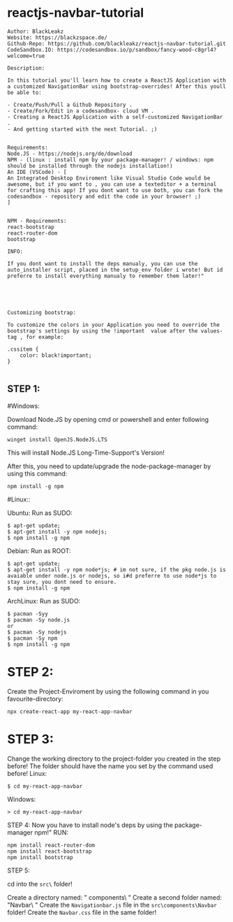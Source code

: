 # reactjs-navbar-tutorial

```
Author: BlackLeakz
Website: https://blackzspace.de/
Github-Repo: https://github.com/blackleakz/reactjs-navbar-tutorial.git
CodeSandbox.IO: https://codesandbox.io/p/sandbox/fancy-wood-c8grl4?welcome=true

Description:

In this tutorial you'll learn how to create a ReactJS Application with a customized NavigationBar using bootstrap-overrides! After this youll be able to:

- Create/Push/Pull a Github Repository . 
- Create/Fork/Edit in a codesandbox- cloud VM .
- Creating a ReactJS Application with a self-customized NavigationBar .
- And getting started with the next Tutorial. ;)


Requirements:
Node.JS - https://nodejs.org/de/download
NPM - (linux : install npm by your package-manager! / windows: npm should be installed through the nodejs installation!)
An IDE (VSCode) - [
An Integrated Desktop Enviroment like Visual Studio Code would be awesome, but if you want to , you can use a texteditor + a terminal for crafting this app! If you dont want to use both, you can fork the codesandbox - repository and edit the code in your browser! ;)
]


NPM - Requirements:
react-bootstrap
react-router-dom
bootstrap

INFO:

If you dont want to install the deps manualy, you can use the auto_installer script, placed in the setup_env folder i wrote! But id preferre to install everything manualy to remember them later!" 





Customizing bootstrap:

To customize the colors in your Application you need to override the bootstrap's settings by using the !important  value after the values-tag , for example:

.cssitem {
    color: black!important;
}


```

## STEP 1:

#Windows:

Download Node.JS by opening cmd or powershell and enter following command:
```
winget install OpenJS.NodeJS.LTS
```
This will install Node.JS Long-Time-Support's Version!

After this, you need to update/upgrade the node-package-manager by using this command:
```
npm install -g npm
```

#Linux::

Ubuntu:
Run as SUDO:
```
$ apt-get update;
$ apt-get install -y npm nodejs;
$ npm install -g npm
```
Debian:
Run as ROOT:
```
$ apt-get update;
$ apt-get install -y npm node*js; # im not sure, if the pkg node.js is avaiable under node.js or nodejs, so i#d preferre to use node*js to stay sure, you dont need to ensure.
$ npm install -g npm
```
ArchLinux:
Run as SUDO:
```
$ pacman -Syy
$ pacman -Sy node.js 
or
$ pacman -Sy nodejs
$ pacman -Sy npm
$ npm install -g npm
```


# STEP 2:

Create the Project-Enviroment by using the following command in you favourite-directory:
```
npx create-react-app my-react-app-navbar
```

# STEP 3:
Change the working directory to the project-folder you created in the step before!
The folder should have the name you set by the command used before!
Linux:
```
$ cd my-react-app-navbar
```
Windows:
```
> cd my-react-app-navbar
```

STEP 4:
Now you have to install node's deps by using the package-manager npm!"
RUN:
```
npm install react-router-dom
npm install react-bootstrap
npm install bootstrap
```

STEP 5:

cd into the ``` src\ ``` folder!

Create a directory named: " components\ "
Create a second folder named: "Navbar\ "
Create the ```Navigationbar.js``` file in the ```src\components\Navbar``` folder!
Create the ```Navbar.css``` file in the same folder!

